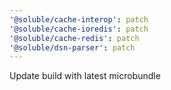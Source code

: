```yaml
---
'@soluble/cache-interop': patch
'@soluble/cache-ioredis': patch
'@soluble/cache-redis': patch
'@soluble/dsn-parser': patch
---
```


Update build with latest microbundle

